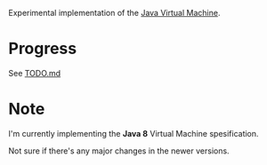 Experimental implementation of the [Java Virtual Machine](https://en.wikipedia.org/wiki/Java_virtual_machine).

# Progress
See [TODO.md](./TODO.md)

# Note
I'm currently implementing the **Java 8** Virtual Machine spesification.

Not sure if there's any major changes in the newer versions.
